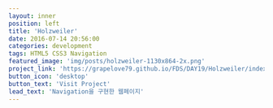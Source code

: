 ```yaml
---
layout: inner
position: left
title: 'Holzweiler'
date: 2016-07-14 20:56:00
categories: development
tags: HTML5 CSS3 Navigation
featured_image: 'img/posts/holzweiler-1130x864-2x.png'
project_link: 'https://grapelove79.github.io/FDS/DAY19/Holzweiler/index.html'
button_icon: 'desktop'
button_text: 'Visit Project'
lead_text: 'Navigation을 구현한 웹페이지'
---
```

